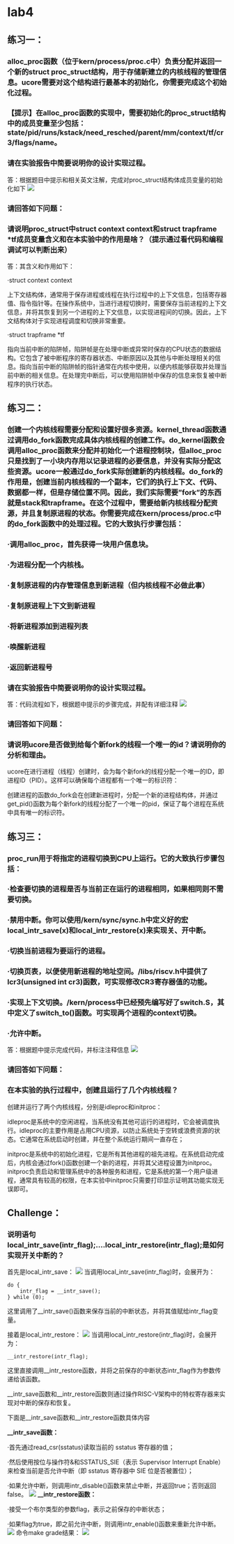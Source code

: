 # lab4
## 练习一：
### alloc_proc函数（位于kern/process/proc.c中）负责分配并返回一个新的struct proc_struct结构，用于存储新建立的内核线程的管理信息。ucore需要对这个结构进行最基本的初始化，你需要完成这个初始化过程。
### 【提示】在alloc_proc函数的实现中，需要初始化的proc_struct结构中的成员变量至少包括：state/pid/runs/kstack/need_resched/parent/mm/context/tf/cr3/flags/name。
### 请在实验报告中简要说明你的设计实现过程。
答：根据题目中提示和相关英文注解，完成对proc_struct结构体成员变量的初始化如下
![](https://pic.imgdb.cn/item/655b4bdfc458853aeffc4a60.png)
### 请回答如下问题：
### 请说明proc_struct中struct context context和struct trapframe *tf成员变量含义和在本实验中的作用是啥？（提示通过看代码和编程调试可以判断出来）

答：其含义和作用如下：

·struct context context

上下文结构体，通常用于保存进程或线程在执行过程中的上下文信息，包括寄存器值、指令指针等。在操作系统中，当进行进程切换时，需要保存当前进程的上下文信息，并将其恢复到另一个进程的上下文信息，以实现进程间的切换。因此，上下文结构体对于实现进程调度和切换非常重要。

·struct trapframe *tf

指向当前中断的陷阱帧，陷阱帧是在处理中断或异常时保存的CPU状态的数据结构。它包含了被中断程序的寄存器状态、中断原因以及其他与中断处理相关的信息。指向当前中断的陷阱帧的指针通常在内核中使用，以便内核能够获取并处理当前中断的相关信息。在处理完中断后，可以使用陷阱帧中保存的信息来恢复被中断程序的执行状态。
## 练习二： 
### 创建一个内核线程需要分配和设置好很多资源。kernel_thread函数通过调用do_fork函数完成具体内核线程的创建工作。do_kernel函数会调用alloc_proc函数来分配并初始化一个进程控制块，但alloc_proc只是找到了一小块内存用以记录进程的必要信息，并没有实际分配这些资源。ucore一般通过do_fork实际创建新的内核线程。do_fork的作用是，创建当前内核线程的一个副本，它们的执行上下文、代码、数据都一样，但是存储位置不同。因此，我们实际需要”fork”的东西就是stack和trapframe。在这个过程中，需要给新内核线程分配资源，并且复制原进程的状态。你需要完成在kern/process/proc.c中的do_fork函数中的处理过程。它的大致执行步骤包括：
### ·调用alloc_proc，首先获得一块用户信息块。
### ·为进程分配一个内核栈。
### ·复制原进程的内存管理信息到新进程（但内核线程不必做此事）
### ·复制原进程上下文到新进程
### ·将新进程添加到进程列表
### ·唤醒新进程
### ·返回新进程号
### 请在实验报告中简要说明你的设计实现过程。
答：代码流程如下，根据题中提示的步骤完成，并配有详细注释
![](https://pic.imgdb.cn/item/655b4be0c458853aeffc4bcb.png)
### 请回答如下问题：
### 请说明ucore是否做到给每个新fork的线程一个唯一的id？请说明你的分析和理由。
ucore在进行进程（线程）创建时，会为每个新fork的线程分配一个唯一的ID，即进程ID（PID）。这样可以确保每个进程都有一个唯一的标识符：

创建进程的函数do_fork会在创建新进程时，分配一个新的进程结构体，并通过get_pid()函数为每个新fork的线程分配了一个唯一的pid，保证了每个进程在系统中具有唯一的标识符。
## 练习三：
### proc_run用于将指定的进程切换到CPU上运行。它的大致执行步骤包括：
### ·检查要切换的进程是否与当前正在运行的进程相同，如果相同则不需要切换。
### ·禁用中断。你可以使用/kern/sync/sync.h中定义好的宏local_intr_save(x)和local_intr_restore(x)来实现关、开中断。
### ·切换当前进程为要运行的进程。
### ·切换页表，以便使用新进程的地址空间。/libs/riscv.h中提供了lcr3(unsigned int cr3)函数，可实现修改CR3寄存器值的功能。
### ·实现上下文切换。/kern/process中已经预先编写好了switch.S，其中定义了switch_to()函数。可实现两个进程的context切换。
### ·允许中断。
答：根据题中提示完成代码，并标注注释信息
![](https://pic.imgdb.cn/item/655b4be0c458853aeffc4d32.png)
### 请回答如下问题：
### 在本实验的执行过程中，创建且运行了几个内核线程？
创建并运行了两个内核线程，分别是idleproc和initproc：

idleproc是系统中的空闲进程，当系统没有其他可运行的进程时，它会被调度执行。idleproc的主要作用是占用CPU资源，以防止系统处于空转或浪费资源的状态。它通常在系统启动时创建，并在整个系统运行期间一直存在；

initproc是系统中的初始化进程，它是所有其他进程的祖先进程。在系统启动完成后，内核会通过fork()函数创建一个新的进程，并将其父进程设置为initproc。initproc负责启动和管理系统中的各种服务和进程，它是系统的第一个用户级进程，通常具有较高的权限，在本实验中initproc只需要打印显示证明其功能实现无误即可。
## Challenge：
### 说明语句local_intr_save(intr_flag);....local_intr_restore(intr_flag);是如何实现开关中断的？
首先是local_intr_save：
![](https://pic.imgdb.cn/item/655b4be1c458853aeffc4ec4.png)
当调用local_intr_save(intr_flag)时，会展开为：
```
do {
    intr_flag = __intr_save();
} while (0);
```
这里调用了__intr_save()函数来保存当前的中断状态，并将其值赋给intr_flag变量。

接着是local_intr_restore：
![](https://pic.imgdb.cn/item/655b4be1c458853aeffc4f90.png)
当调用local_intr_restore(intr_flag)时，会展开为：
```
__intr_restore(intr_flag);
```
这里直接调用__intr_restore函数，并将之前保存的中断状态intr_flag作为参数传递给该函数。

__intr_save函数和__intr_restore函数则通过操作RISC-V架构中的特权寄存器来实现对中断的保存和恢复。

下面是__intr_save函数和__intr_restore函数具体内容

**__intr_save函数：**

·首先通过read_csr(sstatus)读取当前的 sstatus 寄存器的值；

·然后使用按位与操作符&和SSTATUS_SIE（表示 Supervisor Interrupt Enable）来检查当前是否允许中断（即 sstatus 寄存器中 SIE 位是否被置位）；

·如果允许中断，则调用intr_disable()函数来禁止中断，并返回true；否则返回false。
![](https://pic.imgdb.cn/item/655b4e67c458853aef0674d3.png)
**__intr_restore函数：**

·接受一个布尔类型的参数flag，表示之前保存的中断状态；

·如果flag为true，即之前允许中断，则调用intr_enable()函数来重新允许中断。
![](https://pic.imgdb.cn/item/655b4e67c458853aef067551.png)
命令make grade结果：
![](https://pic.imgdb.cn/item/655b4e67c458853aef067579.png)